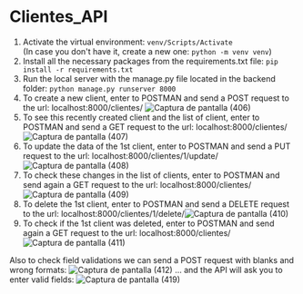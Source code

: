 # Clientes_API

1. Activate the virtual environment: `venv/Scripts/Activate`
   <br />
   (In case you don't have it, create a new one: `python -m venv venv`)
2. Install all the necessary packages from the requirements.txt file: `pip install -r requirements.txt`
4. Run the local server with the manage.py file located in the backend folder: `python manage.py runserver 8000`
5. To create a new client, enter to POSTMAN and send a POST request to the url: localhost:8000/clientes/ ![Captura de pantalla (406)](https://user-images.githubusercontent.com/65636793/165578200-2d83e005-ae61-42b4-b3e6-77dab0454d22.png)
6. To see this recently created client and the list of client, enter to POSTMAN and send a GET request to the url: localhost:8000/clientes/ ![Captura de pantalla (407)](https://user-images.githubusercontent.com/65636793/165578747-100c3338-6b51-494a-8f20-365e208ab081.png)
7. To update the data of the 1st client, enter to POSTMAN and send a PUT request to the url: localhost:8000/clientes/1/update/![Captura de pantalla (408)](https://user-images.githubusercontent.com/65636793/165579076-9a9e01bf-6d8a-49bf-a336-3bb62e6f2020.png)
8. To check these changes in the list of clients, enter to POSTMAN and send again a GET request to the url: localhost:8000/clientes/![Captura de pantalla (409)](https://user-images.githubusercontent.com/65636793/165579350-140e30af-4e19-4631-af7d-e7ce8a9c603e.png)
9. To delete the 1st client, enter to POSTMAN and send a DELETE request to the url: localhost:8000/clientes/1/delete/![Captura de pantalla (410)](https://user-images.githubusercontent.com/65636793/165579639-5a4d4f84-159d-479d-a1f6-25c81708d34f.png)
10. To check if the 1st client was deleted, enter to POSTMAN and send again a GET request to the url: localhost:8000/clientes/![Captura de pantalla (411)](https://user-images.githubusercontent.com/65636793/165579907-0dc7fde6-3b84-44d8-a00b-25a22d99f00b.png)

Also to check field validations we can send a POST request with blanks and wrong formats: ![Captura de pantalla (412)](https://user-images.githubusercontent.com/65636793/165580395-b675cb5a-700a-4bb4-ab75-1a09079be5ea.png)
... and the API will ask you to enter valid fields: ![Captura de pantalla (419)](https://user-images.githubusercontent.com/65636793/165580527-a2146970-de85-444b-b09e-c1864804467a.png)
